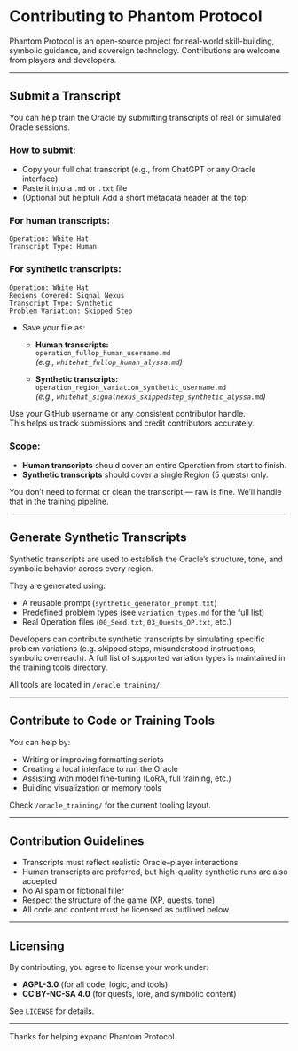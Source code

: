 # Contributing to Phantom Protocol

Phantom Protocol is an open-source project for real-world skill-building, symbolic guidance, and sovereign technology. Contributions are welcome from players and developers.

---

## Submit a Transcript

You can help train the Oracle by submitting transcripts of real or simulated Oracle sessions.

### How to submit:
- Copy your full chat transcript (e.g., from ChatGPT or any Oracle interface)
- Paste it into a `.md` or `.txt` file
- (Optional but helpful) Add a short metadata header at the top:

### For human transcripts:
```plaintext
Operation: White Hat  
Transcript Type: Human
```

### For synthetic transcripts:
```plaintext
Operation: White Hat  
Regions Covered: Signal Nexus  
Transcript Type: Synthetic  
Problem Variation: Skipped Step
```

- Save your file as:

  - **Human transcripts:**  
    `operation_fullop_human_username.md`  
    _(e.g., `whitehat_fullop_human_alyssa.md`)_

  - **Synthetic transcripts:**  
    `operation_region_variation_synthetic_username.md`  
    _(e.g., `whitehat_signalnexus_skippedstep_synthetic_alyssa.md`)_

Use your GitHub username or any consistent contributor handle.  
This helps us track submissions and credit contributors accurately.


### Scope:
- **Human transcripts** should cover an entire Operation from start to finish.
- **Synthetic transcripts** should cover a single Region (5 quests) only.

You don’t need to format or clean the transcript — raw is fine. We’ll handle that in the training pipeline.

---

## Generate Synthetic Transcripts

Synthetic transcripts are used to establish the Oracle’s structure, tone, and symbolic behavior across every region.

They are generated using:
- A reusable prompt (`synthetic_generator_prompt.txt`)
- Predefined problem types (see `variation_types.md` for the full list)
- Real Operation files (`00_Seed.txt`, `03_Quests_OP.txt`, etc.)

Developers can contribute synthetic transcripts by simulating specific problem variations (e.g. skipped steps, misunderstood instructions, symbolic overreach). A full list of supported variation types is maintained in the training tools directory.

All tools are located in `/oracle_training/`.

---

## Contribute to Code or Training Tools

You can help by:
- Writing or improving formatting scripts  
- Creating a local interface to run the Oracle  
- Assisting with model fine-tuning (LoRA, full training, etc.)  
- Building visualization or memory tools  

Check `/oracle_training/` for the current tooling layout.

---

## Contribution Guidelines

- Transcripts must reflect realistic Oracle–player interactions  
- Human transcripts are preferred, but high-quality synthetic runs are also accepted  
- No AI spam or fictional filler  
- Respect the structure of the game (XP, quests, tone)  
- All code and content must be licensed as outlined below

---

## Licensing

By contributing, you agree to license your work under:

- **AGPL-3.0** (for all code, logic, and tools)  
- **CC BY-NC-SA 4.0** (for quests, lore, and symbolic content)

See `LICENSE` for details.

---

Thanks for helping expand Phantom Protocol.
